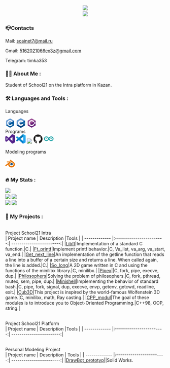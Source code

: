<div id="header" align="center">
    <img src="https://media4.giphy.com/media/qgQUggAC3Pfv687qPC/giphy.gif?cid=ecf05e474ydg1ztwzc9iu0pl45sk4dy9ma21nokmpcc7ktn3&rid=giphy.gif&ct=g" width="200"/>
</div>

<div id="badges" align="center">
    <!---<a href="https://grabcad.com/dashboard"> 
    <img src="https://img.shields.io/badge/grabcad-black?logo=grabcad&logoColor=white&style=for-the-badge" width="100" alt="GrabCad Badge"/>
    </a>--->
</div>

<div id="badges" align="center">
    <img src="https://komarev.com/ghpvc/?username=scainet7&color=lightgrey&style=plastic"/>
</div>

### :mailbox_closed:Contacts

Mail:       scainet7@mail.ru


Gmail:      5162021066ex3z@gmail.com

Telegram:   timka353

### :man_technologist: About Me :

Student of School21 on the Intra platform in Kazan.

### :hammer_and_wrench: Languages and Tools :

Languages
<div id="badges">
    <img src="https://github.com/devicons/devicon/blob/master/icons/c/c-original.svg" width="30px"/>
    <img src="https://github.com/devicons/devicon/blob/master/icons/cplusplus/cplusplus-original.svg" width="30px"/>
    <img src="https://github.com/devicons/devicon/blob/master/icons/csharp/csharp-original.svg" width="30px"/>
</div>
Programs
<div id="badges">
    <img src="https://github.com/devicons/devicon/blob/master/icons/visualstudio/visualstudio-plain.svg" width="30px"/>
    <img src="https://github.com/devicons/devicon/blob/master/icons/vscode/vscode-original.svg" width="30px"/>
    <img src="https://cdn.worldvectorlogo.com/logos/clion-1.svg" width="30px"/>
    <img src="https://github.com/devicons/devicon/blob/master/icons/github/github-original.svg" width="30px"/>
     <!---<img src="https://github.com/devicons/devicon/blob/master/icons/unity/unity-original.svg" width="30px"/>---> 
    <img src="https://github.com/devicons/devicon/blob/master/icons/arduino/arduino-original.svg" width="30px"/>
</div>

Modeling programs 
<div id="badges">
    <img src="https://github.com/devicons/devicon/blob/master/icons/blender/blender-original.svg" width="30px"/>
</div>

### :fire: My Stats :

<div id="badges">
    <img src="http://github-profile-summary-cards.vercel.app/api/cards/profile-details?username=scainet7&theme=2077" width="500px"/>
</div>
<div id="badges">
    <img src="http://github-profile-summary-cards.vercel.app/api/cards/repos-per-language?username=scainet7&theme=2077"width="250px"/>
    <img src="http://github-profile-summary-cards.vercel.app/api/cards/most-commit-language?username=scainet7&theme=2077"width="250px"/>
</div>
<div id="badges">
    <img src="http://github-profile-summary-cards.vercel.app/api/cards/stats?username=scainet7&theme=2077"width="250px"/>
    <img src="http://github-profile-summary-cards.vercel.app/api/cards/productive-time?username=scainet7&theme=2077&utcOffset=8"width="250px"/>
</div>

### :file_folder: My Projects :

<br> Project School21 Intra </br>
| Project name      | Description                |Tools                |
| ------------- |:------------------------:| ------------------------:| 
|[Libft](https://github.com/scainet7/Libft)|Implementation of a standard C function.|C.|
|[Ft_printf](https://github.com/scainet7/ft_printf)|Implement printf behavior.|С, Va_list, va_arg, va_start, va_end.|
|[Get_next_line](https://github.com/scainet7/get_next_line)|An implementation of the getline function that reads a line into a buffer of a certain size and returns a line. When called again, the line is added.|C.|
|[So_long](https://github.com/scainet7/So_long)|A 2D game written in C and using the functions of the minilibx library.|C, minilibx.|
|[Pipex](https://github.com/scainet7/Pipex)||C, fork, pipe, execve, dup.|
|[Philosophers](https://github.com/scainet7/Philosophers)|Solving the problem of philosophers.|C, fork, pthread, mutex, sem, pipe, dup.|
|[Minishell](https://github.com/scainet7/Minishell)|Implementing the behavior of standard bash.|C, pipe, fork, signal, dup, execve, envp, getenv, getcwd, readline, exit.|
|[Cub3D](https://github.com/scainet7/Cub3D)|This project is inspired by the world-famous Wolfenstein 3D game.|C, minilibx, math, Ray casting.|
|[CPP_modul](https://github.com/scainet7/CPP_modul)|The goal of these modules is to introduce you to Object-Oriented Programming.|C++98, OOP, string.|

<br> Project School21 Platform </br>
| Project name      | Description                |Tools                |
| ------------- |:------------------------:| ------------------------:| 

<br> Personal Modeling Project </br>
| Project name      | Description                | Tools |
| ------------- |:------------------------:| ------------------------:|
|[DrawBot_prototyp](https://drive.google.com/drive/folders/1Xvb0IHcfWdeb_MImfi8IQB_gM7_5T3U5?usp=sharing)||Solid Works.
<!---|[House](https://github.com/scainet7/Blender_project/tree/main/Hous)||Blender.--->
<!---|[House_in_the_forest](https://github.com/scainet7/Blender_project/tree/main/House_in_the_forest)||Blender.--->







